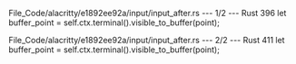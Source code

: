 File_Code/alacritty/e1892ee92a/input/input_after.rs --- 1/2 --- Rust
396         let buffer_point = self.ctx.terminal().visible_to_buffer(point);                                                                                   

File_Code/alacritty/e1892ee92a/input/input_after.rs --- 2/2 --- Rust
                                                                                                                                                             411             let buffer_point = self.ctx.terminal().visible_to_buffer(point);

